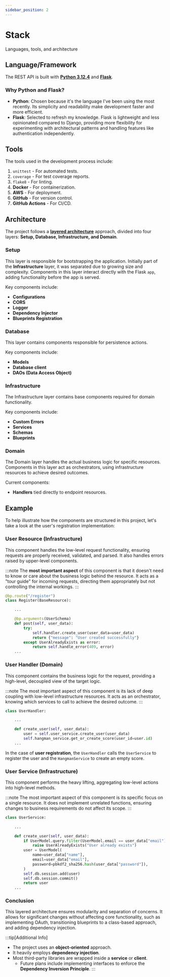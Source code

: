```yaml
---
sidebar_position: 2
---
```


# Stack

Languages, tools, and architecture

## Language/Framework

The REST API is built with **[Python 3.12.4](https://www.python.org/)** and **[Flask](https://flask.palletsprojects.com/en/3.0.x/)**.

### Why Python and Flask?

- **Python**: Chosen because it's the language I've been using the most recently. Its simplicity and readability make development faster and more efficient.
- **Flask**: Selected to refresh my knowledge. Flask is lightweight and less opinionated compared to Django, providing more flexibility for experimenting with architectural patterns and handling features like authentication independently.

## Tools

The tools used in the development process include:
1. `unittest` - For automated tests.
2. `coverage` - For test coverage reports.
3. `flake8` - For linting.
4. **Docker** - For containerization.
5. **AWS** - For deployment.
6. **GitHub** - For version control.
7. **GitHub Actions** - For CI/CD.

## Architecture

The project follows a **[layered architecture](https://cs.uwaterloo.ca/~m2nagapp/courses/CS446/1195/Arch_Design_Activity/Layered.pdf)** approach, divided into four layers: **Setup, Database, Infrastructure, and Domain**.

### Setup

This layer is responsible for bootstrapping the application. Initially part of the **Infrastructure** layer, it was separated due to growing size and complexity. Components in this layer interact directly with the Flask `app`, adding functionality before the app is served.

Key components include:
- **Configurations**
- **CORS**
- **Logger**
- **Dependency Injector**
- **Blueprints Registration**

### Database

This layer contains components responsible for persistence actions.

Key components include:
- **Models**
- **Database client**
- **DAOs (Data Access Object)**

### Infrastructure

The Infrastructure layer contains base components required for domain functionality.

Key components include:
- **Custom Errors**
- **Services**
- **Schemas**
- **Blueprints**

### Domain

The Domain layer handles the actual business logic for specific resources. Components in this layer act as orchestrators, using infrastructure resources to achieve desired outcomes.

Current components:
- **Handlers** tied directly to endpoint resources.

## Example

To help illustrate how the components are structured in this project, let's take a look at the user's registration implementation:

### User Resource (Infrastructure)

This component handles the low-level request functionality, ensuring requests are properly received, validated, and parsed. It also handles errors raised by upper-level components.

:::note
The **most important aspect** of this component is that it doesn't need to know or care about the business logic behind the resource. It acts as a "tour guide" for incoming requests, directing them appropriately but not controlling the internal workings.
:::

```python
@bp.route("/register")
class Register(BaseResource):

    ...

    @bp.arguments(UserSchema)
    def post(self, user_data):
        try:
            self.handler.create_user(user_data=user_data)
            return {"message": "User created successfully"}
        except UserAlreadyExists as error:
            return self.handle_error(409, error)
    ...
```

### User Handler (Domain)

This component contains the business logic for the request, providing a high-level, decoupled view of the target logic.

:::note
The most important aspect of this component is its lack of deep coupling with low-level infrastructure resources. It acts as an orchestrator, knowing which services to call to achieve the desired outcome.
:::

```python
class UserHandler:

    ...

    def create_user(self, user_data):
        user = self.user_service.create_user(user_data)
        self.hangman_service.get_or_create_score(user_id=user.id)
    ...
```
In the case of **user registration**, the `UserHandler` calls the `UserService` to register the user and the `HangmanService` to create an empty score.

### User Service (Infrastructure)

This component performs the heavy lifting, aggregating low-level actions into high-level methods.

:::note
The most important aspect of this component is its specific focus on a single resource. It does not implement unrelated functions, ensuring changes to business requirements do not affect its scope.
:::

```python
class UserService:
    
    ...

    def create_user(self, user_data):
        if UserModel.query.filter(UserModel.email == user_data["email"]).first():
            raise UserAlreadyExists("User already exists")
        user = UserModel(
            name=user_data["name"],
            email=user_data["email"],
            password=pbkdf2_sha256.hash(user_data["password"]),
        )
        self.db.session.add(user)
        self.db.session.commit()
        return user
    ...
```

### Conclusion

This layered architecture ensures modularity and separation of concerns. It allows for significant changes without affecting core functionality, such as implementing OAuth, transitioning blueprints to a class-based approach, and adding dependency injection.

:::tip[Additional Info]

- The project uses an **object-oriented** approach.
- It heavily employs **dependency injection**.
- Most third-party libraries are wrapped inside a **service** or **client**.
  - Future plans include implementing interfaces to enforce the **Dependency Inversion Principle**.
    :::